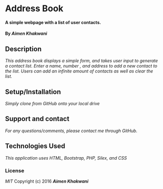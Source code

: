 # Address Book

#### A simple webpage with a list of user contacts.

#### By _**Aimen Khakwani**_

## Description

_This address book displays a simple form, and takes user input to generate a contact list. Enter a name, number , and address to add a new contact to the list. Users can add an infinite amount of contacts as well as clear the list._

## Setup/Installation

*_Simply clone from GitHub onto your local drive_*

## Support and contact

_For any questions/comments, please contact me through GitHub._

## Technologies Used

_This application uses HTML, Bootstrap, PHP, Silex, and CSS_

### License

*MIT*
Copyright (c) 2016 **_Aimen Khakwani_**
